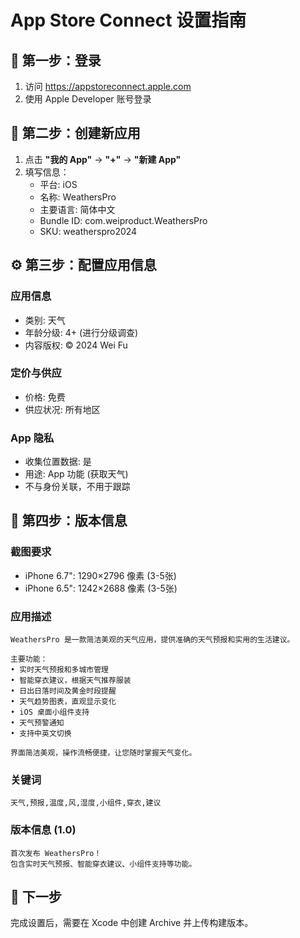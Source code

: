 # App Store Connect 设置指南

## 🔐 第一步：登录
1. 访问 https://appstoreconnect.apple.com
2. 使用 Apple Developer 账号登录

## 📱 第二步：创建新应用
1. 点击 **"我的 App"** → **"+"** → **"新建 App"**
2. 填写信息：
   - 平台: iOS
   - 名称: WeathersPro
   - 主要语言: 简体中文
   - Bundle ID: com.weiproduct.WeathersPro
   - SKU: weatherspro2024

## ⚙️ 第三步：配置应用信息

### 应用信息
- 类别: 天气
- 年龄分级: 4+ (进行分级调查)
- 内容版权: © 2024 Wei Fu

### 定价与供应
- 价格: 免费
- 供应状况: 所有地区

### App 隐私
- 收集位置数据: 是
- 用途: App 功能 (获取天气)
- 不与身份关联，不用于跟踪

## 📸 第四步：版本信息

### 截图要求
- iPhone 6.7": 1290×2796 像素 (3-5张)
- iPhone 6.5": 1242×2688 像素 (3-5张)

### 应用描述
```
WeathersPro 是一款简洁美观的天气应用，提供准确的天气预报和实用的生活建议。

主要功能：
• 实时天气预报和多城市管理
• 智能穿衣建议，根据天气推荐服装  
• 日出日落时间及黄金时段提醒
• 天气趋势图表，直观显示变化
• iOS 桌面小组件支持
• 天气预警通知
• 支持中英文切换

界面简洁美观，操作流畅便捷，让您随时掌握天气变化。
```

### 关键词
```
天气,预报,温度,风,湿度,小组件,穿衣,建议
```

### 版本信息 (1.0)
```
首次发布 WeathersPro！
包含实时天气预报、智能穿衣建议、小组件支持等功能。
```

## 🔧 下一步
完成设置后，需要在 Xcode 中创建 Archive 并上传构建版本。